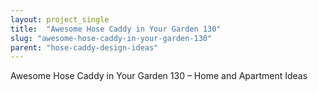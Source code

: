 ```yaml
---
layout: project_single
title:  "Awesome Hose Caddy in Your Garden 130"
slug: "awesome-hose-caddy-in-your-garden-130"
parent: "hose-caddy-design-ideas"
---
```

Awesome Hose Caddy in Your Garden 130 – Home and Apartment Ideas